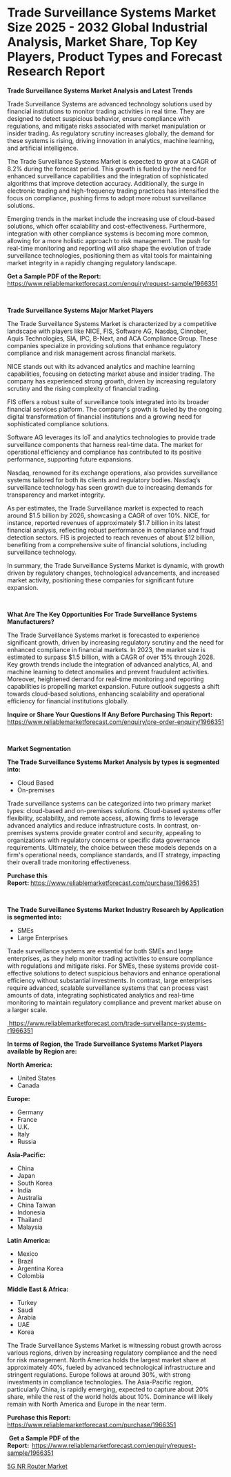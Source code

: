 <p><h1>Trade Surveillance Systems Market Size 2025 - 2032 Global Industrial Analysis, Market Share, Top Key Players, Product Types and Forecast Research Report</h1></p><p><strong>Trade Surveillance Systems Market Analysis and Latest Trends</strong></p>
<p><p>Trade Surveillance Systems are advanced technology solutions used by financial institutions to monitor trading activities in real time. They are designed to detect suspicious behavior, ensure compliance with regulations, and mitigate risks associated with market manipulation or insider trading. As regulatory scrutiny increases globally, the demand for these systems is rising, driving innovation in analytics, machine learning, and artificial intelligence.</p><p>The Trade Surveillance Systems Market is expected to grow at a CAGR of 8.2% during the forecast period. This growth is fueled by the need for enhanced surveillance capabilities and the integration of sophisticated algorithms that improve detection accuracy. Additionally, the surge in electronic trading and high-frequency trading practices has intensified the focus on compliance, pushing firms to adopt more robust surveillance solutions.</p><p>Emerging trends in the market include the increasing use of cloud-based solutions, which offer scalability and cost-effectiveness. Furthermore, integration with other compliance systems is becoming more common, allowing for a more holistic approach to risk management. The push for real-time monitoring and reporting will also shape the evolution of trade surveillance technologies, positioning them as vital tools for maintaining market integrity in a rapidly changing regulatory landscape.</p></p>
<p><strong>Get a Sample PDF of the Report:&nbsp;</strong> <a href="https://www.reliablemarketforecast.com/enquiry/request-sample/1966351?utm_campaign=1903&utm_medium=2&utm_source=Github&utm_content=ia&utm_term=15022025&utm_id=trade-surveillance-systems">https://www.reliablemarketforecast.com/enquiry/request-sample/1966351</a></p>
<p>&nbsp;</p>
<p><strong>Trade Surveillance Systems Major Market Players</strong></p>
<p><p>The Trade Surveillance Systems Market is characterized by a competitive landscape with players like NICE, FIS, Software AG, Nasdaq, Cinnober, Aquis Technologies, SIA, IPC, B-Next, and ACA Compliance Group. These companies specialize in providing solutions that enhance regulatory compliance and risk management across financial markets.</p><p>NICE stands out with its advanced analytics and machine learning capabilities, focusing on detecting market abuse and insider trading. The company has experienced strong growth, driven by increasing regulatory scrutiny and the rising complexity of financial trading.</p><p>FIS offers a robust suite of surveillance tools integrated into its broader financial services platform. The company's growth is fueled by the ongoing digital transformation of financial institutions and a growing need for sophisticated compliance solutions.</p><p>Software AG leverages its IoT and analytics technologies to provide trade surveillance components that harness real-time data. The market for operational efficiency and compliance has contributed to its positive performance, supporting future expansions.</p><p>Nasdaq, renowned for its exchange operations, also provides surveillance systems tailored for both its clients and regulatory bodies. Nasdaq’s surveillance technology has seen growth due to increasing demands for transparency and market integrity.</p><p>As per estimates, the Trade Surveillance market is expected to reach around $1.5 billion by 2026, showcasing a CAGR of over 10%. NICE, for instance, reported revenues of approximately $1.7 billion in its latest financial analysis, reflecting robust performance in compliance and fraud detection sectors. FIS is projected to reach revenues of about $12 billion, benefiting from a comprehensive suite of financial solutions, including surveillance technology.</p><p>In summary, the Trade Surveillance Systems Market is dynamic, with growth driven by regulatory changes, technological advancements, and increased market activity, positioning these companies for significant future expansion.</p></p>
<p>&nbsp;</p>
<p><strong>What Are The Key Opportunities For Trade Surveillance Systems Manufacturers?</strong></p>
<p><p>The Trade Surveillance Systems market is forecasted to experience significant growth, driven by increasing regulatory scrutiny and the need for enhanced compliance in financial markets. In 2023, the market size is estimated to surpass $1.5 billion, with a CAGR of over 15% through 2028. Key growth trends include the integration of advanced analytics, AI, and machine learning to detect anomalies and prevent fraudulent activities. Moreover, heightened demand for real-time monitoring and reporting capabilities is propelling market expansion. Future outlook suggests a shift towards cloud-based solutions, enhancing scalability and operational efficiency for financial institutions globally.</p></p>
<p><strong>Inquire or Share Your Questions If Any Before Purchasing This Report:</strong> <a href="https://www.reliablemarketforecast.com/enquiry/pre-order-enquiry/1966351?utm_campaign=1903&utm_medium=2&utm_source=Github&utm_content=ia&utm_term=15022025&utm_id=trade-surveillance-systems">https://www.reliablemarketforecast.com/enquiry/pre-order-enquiry/1966351</a></p>
<p>&nbsp;</p>
<p><strong>Market Segmentation</strong></p>
<p><strong>The Trade Surveillance Systems Market Analysis by types is segmented into:</strong></p>
<p><ul><li>Cloud Based</li><li>On-premises</li></ul></p>
<p><p>Trade surveillance systems can be categorized into two primary market types: cloud-based and on-premises solutions. Cloud-based systems offer flexibility, scalability, and remote access, allowing firms to leverage advanced analytics and reduce infrastructure costs. In contrast, on-premises systems provide greater control and security, appealing to organizations with regulatory concerns or specific data governance requirements. Ultimately, the choice between these models depends on a firm's operational needs, compliance standards, and IT strategy, impacting their overall trade monitoring effectiveness.</p></p>
<p><strong>Purchase this Report:&nbsp;</strong><a href="https://www.reliablemarketforecast.com/purchase/1966351?utm_campaign=1903&utm_medium=2&utm_source=Github&utm_content=ia&utm_term=15022025&utm_id=trade-surveillance-systems">https://www.reliablemarketforecast.com/purchase/1966351</a></p>
<p>&nbsp;</p>
<p><strong>The Trade Surveillance Systems Market Industry Research by Application is segmented into:</strong></p>
<p><ul><li>SMEs</li><li>Large Enterprises</li></ul></p>
<p><p>Trade surveillance systems are essential for both SMEs and large enterprises, as they help monitor trading activities to ensure compliance with regulations and mitigate risks. For SMEs, these systems provide cost-effective solutions to detect suspicious behaviors and enhance operational efficiency without substantial investments. In contrast, large enterprises require advanced, scalable surveillance systems that can process vast amounts of data, integrating sophisticated analytics and real-time monitoring to maintain regulatory compliance and prevent market abuse on a larger scale.</p></p>
<p><a href="https://www.reliablemarketforecast.com/trade-surveillance-systems-r1966351?utm_campaign=1903&utm_medium=2&utm_source=Github&utm_content=ia&utm_term=15022025&utm_id=trade-surveillance-systems">&nbsp;https://www.reliablemarketforecast.com/trade-surveillance-systems-r1966351</a></p>
<p><strong>In terms of Region, the Trade Surveillance Systems Market Players available by Region are:</strong></p>
<p>
    <p> <strong> North America: </strong>
        <ul>
            <li>United States</li>
            <li>Canada</li>
        </ul>
        </p> 
    <p> <strong> Europe: </strong>
        <ul>
            <li>Germany</li>
            <li>France</li>
            <li>U.K.</li>
            <li>Italy</li>
            <li>Russia</li>
        </ul>
        </p> 
    <p> <strong> Asia-Pacific: </strong>
        <ul>
            <li>China</li>
            <li>Japan</li>
            <li>South Korea</li>
            <li>India</li>
            <li>Australia</li>
            <li>China Taiwan</li>
            <li>Indonesia</li>
            <li>Thailand</li>
            <li>Malaysia</li>
        </ul>
        </p> 
    <p> <strong> Latin America: </strong>
        <ul>
            <li>Mexico</li>
            <li>Brazil</li>
            <li>Argentina Korea</li>
            <li>Colombia</li>
        </ul>
        </p> 
    <p> <strong> Middle East & Africa: </strong>
        <ul>
            <li>Turkey</li>
            <li>Saudi</li>
            <li>Arabia</li>
            <li>UAE</li>
            <li>Korea</li>
        </ul>
    </p>
    </p>
<p><p>The Trade Surveillance Systems Market is witnessing robust growth across various regions, driven by increasing regulatory compliance and the need for risk management. North America holds the largest market share at approximately 40%, fueled by advanced technological infrastructure and stringent regulations. Europe follows at around 30%, with strong investments in compliance technologies. The Asia-Pacific region, particularly China, is rapidly emerging, expected to capture about 20% share, while the rest of the world holds about 10%. Dominance will likely remain with North America and Europe in the near term.</p></p>
<p><strong>Purchase this Report: </strong><a href="https://www.reliablemarketforecast.com/purchase/1966351?utm_campaign=1903&utm_medium=2&utm_source=Github&utm_content=ia&utm_term=15022025&utm_id=trade-surveillance-systems">https://www.reliablemarketforecast.com/purchase/1966351</a></p>
<p>&nbsp;<strong>Get a Sample PDF of the Report:&nbsp;&nbsp;</strong><a href="https://www.reliablemarketforecast.com/enquiry/request-sample/1966351?utm_campaign=1903&utm_medium=2&utm_source=Github&utm_content=ia&utm_term=15022025&utm_id=trade-surveillance-systems">https://www.reliablemarketforecast.com/enquiry/request-sample/1966351</a></p>
<p><strong></strong></p>
<p><p><a href="https://github.com/ashepherd82/Market-Research-Report-List-7/blob/main/5g-nr-router-market.md?utm_campaign=1903&utm_medium=2&utm_source=Github&utm_content=ia&utm_term=15022025&utm_id=trade-surveillance-systems">5G NR Router Market</a></p></p>